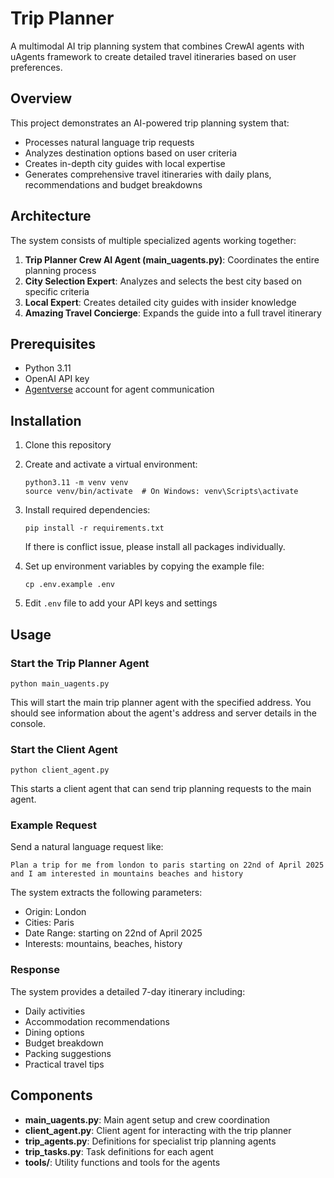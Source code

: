 # Trip Planner

A multimodal AI trip planning system that combines CrewAI agents with uAgents framework to create detailed travel itineraries based on user preferences.

## Overview

This project demonstrates an AI-powered trip planning system that:
- Processes natural language trip requests
- Analyzes destination options based on user criteria
- Creates in-depth city guides with local expertise
- Generates comprehensive travel itineraries with daily plans, recommendations and budget breakdowns

## Architecture

The system consists of multiple specialized agents working together:

1. **Trip Planner Crew AI Agent (main_uagents.py)**: Coordinates the entire planning process
2. **City Selection Expert**: Analyzes and selects the best city based on specific criteria
3. **Local Expert**: Creates detailed city guides with insider knowledge
4. **Amazing Travel Concierge**: Expands the guide into a full travel itinerary

## Prerequisites

- Python 3.11
- OpenAI API key
- [Agentverse](https://agentverse.ai/) account for agent communication

## Installation

1. Clone this repository
2. Create and activate a virtual environment:
   ```
   python3.11 -m venv venv
   source venv/bin/activate  # On Windows: venv\Scripts\activate
   ```
3. Install required dependencies:
   ```
   pip install -r requirements.txt
   ```
   If there is conflict issue, please install all packages individually.
   
5. Set up environment variables by copying the example file:
   ```
   cp .env.example .env
   ```
6. Edit `.env` file to add your API keys and settings

## Usage

### Start the Trip Planner Agent

```
python main_uagents.py
```

This will start the main trip planner agent with the specified address. You should see information about the agent's address and server details in the console.

### Start the Client Agent

```
python client_agent.py
```

This starts a client agent that can send trip planning requests to the main agent.

### Example Request

Send a natural language request like:
```
Plan a trip for me from london to paris starting on 22nd of April 2025 and I am interested in mountains beaches and history
```

The system extracts the following parameters:
- Origin: London
- Cities: Paris
- Date Range: starting on 22nd of April 2025
- Interests: mountains, beaches, history

### Response

The system provides a detailed 7-day itinerary including:
- Daily activities
- Accommodation recommendations
- Dining options
- Budget breakdown
- Packing suggestions
- Practical travel tips

## Components

- **main_uagents.py**: Main agent setup and crew coordination
- **client_agent.py**: Client agent for interacting with the trip planner
- **trip_agents.py**: Definitions for specialist trip planning agents
- **trip_tasks.py**: Task definitions for each agent
- **tools/**: Utility functions and tools for the agents
